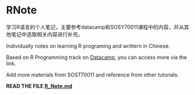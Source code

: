 # RNote

学习R语言的个人笔记，主要参考datacamp和SOSY70011课程中的内容，并从其他笔记中选取相关内容进行补充。

Individually notes on learning R programing and writtern in Chinese.

Based on R Programming track on [Datacamp](https://app.datacamp.com/learn/skill-tracks/r-programming), you can access more via the link.

Add more materials from SOST70011 and reference from other tutorials.

**READ THE FILE [R_Note.md](https://github.com/KatouMegumii/RNote/blob/master/R_Note.md)**
